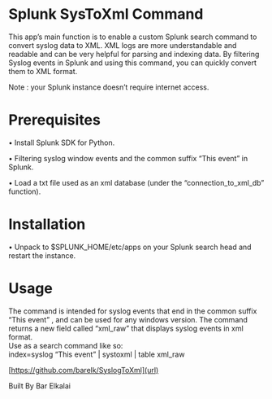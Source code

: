 # Splunk SysToXml Command

This app’s main function is to enable a custom Splunk search command to convert syslog data to XML. XML logs are more understandable and readable and can be very helpful           for parsing and indexing data. By filtering Syslog events in Splunk and using this command, you can quickly convert them to XML format.

 Note : your Splunk instance doesn’t require internet access.   

# Prerequisites
•	Install Splunk SDK for Python.

•	Filtering syslog window events and the common suffix “This event” in Splunk.

•	Load a txt file used as an xml database (under the “connection_to_xml_db” function).


# Installation
•	Unpack to $SPLUNK_HOME/etc/apps on your Splunk search head and restart the instance.

# Usage
The command is intended for syslog events that end in the common suffix “This event” , and can be used for any windows version.                                                                                                                     The command returns a new field called “xml_raw” that displays syslog events in xml format.  
Use as a search command like so:                                                                                                                 
index=syslog  “This  event”
| systoxml
| table xml_raw


[https://github.com/barelk/SyslogToXml](url)

Built By Bar Elkalai
